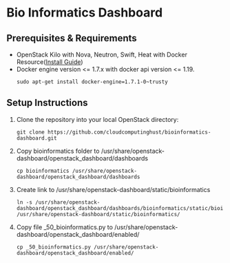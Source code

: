 # Bio Informatics Dashboard

## Prerequisites & Requirements ##

* OpenStack Kilo with Nova, Neutron, Swift, Heat with Docker Resource([Install Guide](https://www.evernote.com/shard/s520/sh/548c014f-25b2-4506-9f34-32731a071682/be4509f657ff26f168b147570993e48c))
* Docker engine version <= 1.7.x with docker api version <= 1.19.
  ```
  sudo apt-get install docker-engine=1.7.1-0~trusty
  ```

## Setup Instructions ##

1. Clone the repository into your local OpenStack directory:
    ```
    git clone https://github.com/cloudcomputinghust/bioinformatics-dashboard.git
    ```
2. Copy bioinformatics folder to /usr/share/openstack-dashboard/openstack_dashboard/dashboards
    ```
    cp bioinformatics /usr/share/openstack-dashboard/openstack_dashboard/dashboards
    ```
3. Create link to /usr/share/openstack-dashboard/static/bioinformatics
    ```
    ln -s /usr/share/openstack-dashboard/openstack_dashboard/dashboards/bioinformatics/static/bioinformatics/ /usr/share/openstack-dashboard/static/bioinformatics/
    ```
4. Copy file _50_bioinformatics.py to /usr/share/openstack-dashboard/openstack_dashboard/enabled/
    ```
    cp _50_bioinformatics.py /usr/share/openstack-dashboard/openstack_dashboard/enabled/

